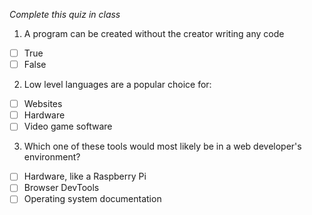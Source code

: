 *Complete this quiz in class*

1. A program can be created without the creator writing any code

- [ ] True
- [ ] False

2. Low level languages are a popular choice for:

- [ ] Websites
- [ ] Hardware
- [ ] Video game software

3. Which one of these tools would most likely be in a web developer's environment?

- [ ] Hardware, like a Raspberry Pi
- [ ] Browser DevTools
- [ ] Operating system documentation
